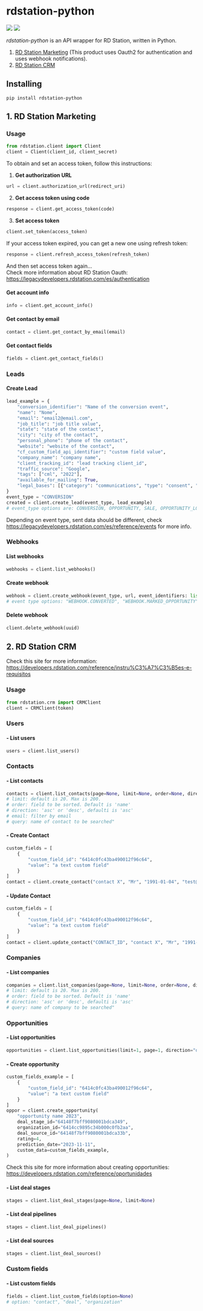 # rdstation-python
![](https://img.shields.io/badge/version-0.2.0-success) ![](https://img.shields.io/badge/Python-3.8%20|%203.9%20|%203.10%20|%203.11-4B8BBE?logo=python&logoColor=white)  

*rdstation-python* is an API wrapper for RD Station, written in Python.
1. [RD Station Marketing](#1-rd-station-marketing) (This product uses Oauth2 for authentication and uses webhook notifications). 
2. [RD Station CRM](#2-rd-station-crm)

## Installing
```
pip install rdstation-python
```
## 1. RD Station Marketing
### Usage
```python
from rdstation.client import Client
client = Client(client_id, client_secret)
```
To obtain and set an access token, follow this instructions:
1. **Get authorization URL**
```python
url = client.authorization_url(redirect_uri)
```
2. **Get access token using code**
```python
response = client.get_access_token(code)
```
3. **Set access token**
```python
client.set_token(access_token)
```
If your access token expired, you can get a new one using refresh token:
```python
response = client.refresh_access_token(refresh_token)
```
And then set access token again...  
Check more information about RD Station Oauth: https://legacydevelopers.rdstation.com/es/authentication
#### Get account info
```python
info = client.get_account_info()
```
#### Get contact by email
```python
contact = client.get_contact_by_email(email)
```
#### Get contact fields
```python
fields = client.get_contact_fields()
```
### Leads
#### Create Lead
```python
lead_example = {
    "conversion_identifier": "Name of the conversion event",
    "name": "Nome",
    "email": "email2@email.com",
    "job_title": "job title value",
    "state": "state of the contact",
    "city": "city of the contact",
    "personal_phone": "phone of the contact",
    "website": "website of the contact",
    "cf_custom_field_api_identifier": "custom field value",
    "company_name": "company name",
    "client_tracking_id": "lead tracking client_id",
    "traffic_source": "Google",
    "tags": ["cml", "2022"],
    "available_for_mailing": True,
    "legal_bases": [{"category": "communications", "type": "consent", "status": "granted"}],
}
event_type = "CONVERSION"
created = client.create_lead(event_type, lead_example)
# event_type options are: CONVERSION, OPPORTUNITY, SALE, OPPORTUNITY_LOST, ORDER_PLACED, ORDER_PLACED_ITEM, CART_ABANDONED, CART_ABANDONED_ITEM, CHAT_STARTED, CHAT_FINISHED, CALL_FINISHED, MEDIA_PLAYBACK_STARTED, MEDIA_PLAYBACK_STOPPED
```
Depending on event type, sent data should be different, check https://legacydevelopers.rdstation.com/es/reference/events for more info.
### Webhooks
#### List webhooks
```python
webhooks = client.list_webhooks()
```
#### Create webhook
```python
webhook = client.create_webhook(event_type, url, event_identifiers: list = None, include_relations: list =None)
# event type options: "WEBHOOK.CONVERTED", "WEBHOOK.MARKED_OPPORTUNITY"
```
#### Delete webhook
```python
client.delete_webhook(uuid)
```

## 2. RD Station CRM
Check this site for more information: https://developers.rdstation.com/reference/instru%C3%A7%C3%B5es-e-requisitos
### Usage
```python
from rdstation.crm import CRMClient
client = CRMClient(token)
```
### Users
#### - List users
```python
users = client.list_users()
```
### Contacts
#### - List contacts
```python
contacts = client.list_contacts(page=None, limit=None, order=None, direction=None, email=None, query=None)
# limit: default is 20. Max is 200.
# order: field to be sorted. Default is 'name'
# direction: 'asc' or 'desc', defaulti is 'asc'
# email: filter by email
# query: name of contact to be searched"
```
#### - Create Contact
```python
custom_fields = [
    {
        "custom_field_id": "6414c0fc43ba490012f96c64",
        "value": "a text custom field"
    }
]
contact = client.create_contact("contact X", "Mr", "1991-01-04", "test@test.com", custom_data=custom_fields)
```
#### - Update Contact
```python
custom_fields = [
    {
        "custom_field_id": "6414c0fc43ba490012f96c64",
        "value": "a text custom field"
    }
]
contact = client.update_contact("CONTACT_ID", "contact X", "Mr", "1991-01-04", custom_data=custom_fields)
```
### Companies
#### - List companies
```python
companies = client.list_companies(page=None, limit=None, order=None, direction=None, user_id=None, query=None)
# limit: default is 20. Max is 200.
# order: field to be sorted. Default is 'name'
# direction: 'asc' or 'desc', defaulti is 'asc'
# query: name of company to be searched"
```
### Opportunities
#### - List opportunities
```python
opportunities = client.list_opportunities(limit=1, page=1, direction="desc")
```
#### - Create opportunity
```python
custom_fields_example = [
    {
        "custom_field_id": "6414c0fc43ba490012f96c64",
        "value": "a text custom field"
    }
]
oppor = client.create_opportunity(
    "opportunity name 2023",
    deal_stage_id="64148f7bff9080001bdca349",
    organization_id="6414cc9895c34b000c0fb2aa",
    deal_source_id="64148f7bff9080001bdca33b",
    rating=4,
    prediction_date="2023-11-11",
    custom_data=custom_fields_example,
)
```
Check this site for more information about creating opportunities: https://developers.rdstation.com/reference/oportunidades
#### - List deal stages
```python
stages = client.list_deal_stages(page=None, limit=None)
```
#### - List deal pipelines
```python
stages = client.list_deal_pipelines()
```
#### - List deal sources
```python
stages = client.list_deal_sources()
```
### Custom fields
#### - List custom fields
```python
fields = client.list_custom_fields(option=None)
# option: "contact", "deal", "organization"
```
